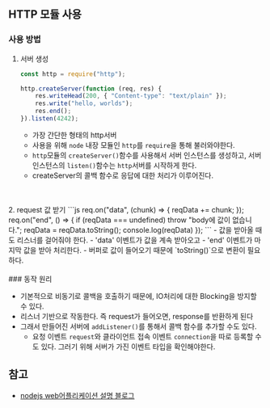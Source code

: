## HTTP 모듈 사용

### 사용 방법
1. 서버 생성
	```jsx
	const http = require("http");

	http.createServer(function (req, res) {
		res.writeHead(200, { "Content-type": "text/plain" });
		res.write("hello, worlds");
		res.end();
	}).listen(4242);
	```

	- 가장 간단한 형태의 http서버
	- 사용을 위해 `node` 내장 모듈인 `http`를 `require`을 통해 불러와야한다.
	- `http`모듈의 `createServer()`함수를 사용해서 서버 인스턴스를 생성하고, 서버 인스턴스의 `listen()`함수는 `http`서버를 시작하게 한다.
	- createServer의 콜백 함수로 응답에 대한 처리가 이루어진다.<br>
<br>
<br>
2. request 값 받기
	```js
	 req.on("data", (chunk) => {
            reqData += chunk;
        });
        req.on("end", () => {
            if (reqData === undefined) throw "body에 값이 없습니다.";
            reqData = reqData.toString();
            console.log(reqData)
        });
	```
	- 값을 받아올 때도 리스너를 걸어줘야 한다.
	- 'data' 이벤트가 값을 계속 받아오고
	- 'end' 이벤트가 마지막 값을 받아 처리한다.
	- 버퍼로 값이 들어오기 때문에 `toString()`으로 변환이 필요하다.
<br>
<br>
### 동작 원리

- 기본적으로 비동기로 콜백을 호출하기 때문에, IO처리에 대한 Blocking을 방지할 수 있다.
- 리스너 기반으로 작동한다. 즉 request가 들어오면, response를 반환하게 된다
- 그래서 만들어진 서버에 `addListener()`를 통해서 콜백 함수를 추가할 수도 있다.
    - 요청 이벤트 `request`와 클라이언트 접속 이벤트 `connection`을 따로 등록할 수도 있다. 그러기 위해 서버가 가진 이벤트 타입을 확인해야한다.


## 참고

- [nodejs web어플리케이션 설명 블로그](https://www.nextree.co.kr/p8574/)
